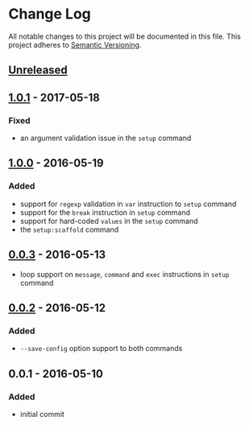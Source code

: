 # Change Log
All notable changes to this project will be documented in this file.
This project adheres to [Semantic Versioning](http://semver.org/).

## [Unreleased][unreleased]

## [1.0.1] - 2017-05-18
### Fixed
- an argument validation issue in the `setup` command

## [1.0.0] - 2016-05-19
### Added
- support for `regexp` validation in `var` instruction to `setup` command
- support for the `break` instruction in `setup` command
- support for hard-coded `values` in the `setup` command
- the `setup:scaffold` command

## [0.0.3] - 2016-05-13
- loop support on `message`, `command` and `exec` instructions in `setup` command

## [0.0.2] - 2016-05-12
### Added
- `--save-config` option support to both commands

## 0.0.1 - 2016-05-10
### Added
- initial commit

[unreleased]: https://github.com/lucatume/codeception-setup-local/compare/1.0.1...HEAD
[1.0.1]: https://github.com/lucatume/codeception-setup-local/compare/1.0.1...1.0.0
[1.0.0]: https://github.com/lucatume/codeception-setup-local/compare/1.0.0...0.0.3
[0.0.3]: https://github.com/lucatume/codeception-setup-local/compare/0.0.3...0.0.2
[0.0.2]: https://github.com/lucatume/codeception-setup-local/compare/0.0.2...0.0.1
